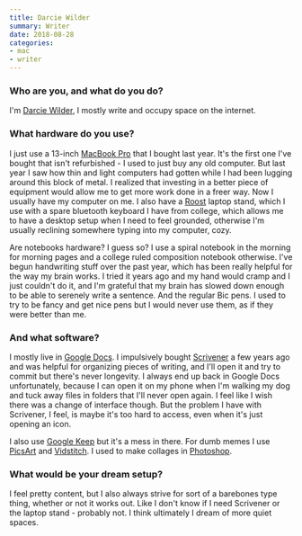 ```yaml
---
title: Darcie Wilder
summary: Writer
date: 2018-08-28
categories:
- mac
- writer
---
```


### Who are you, and what do you do?

I'm [Darcie Wilder](http://333333333433333.com/ "Darcie's website."), I mostly write and occupy space on the internet.

### What hardware do you use?

I just use a 13-inch [MacBook Pro][macbook-pro] that I bought last year. It's the first one I've bought that isn't refurbished - I used to just buy any old computer. But last year I saw how thin and light computers had gotten while I had been lugging around this block of metal. I realized that investing in a better piece of equipment would allow me to get more work done in a freer way. Now I usually have my computer on me. I also have a [Roost][] laptop stand, which I use with a spare bluetooth keyboard I have from college, which allows me to have a desktop setup when I need to feel grounded, otherwise I'm usually reclining somewhere typing into my computer, cozy.

Are notebooks hardware? I guess so? I use a spiral notebook in the morning for morning pages and a college ruled composition notebook otherwise. I've begun handwriting stuff over the past year, which has been really helpful for the way my brain works. I tried it years ago and my hand would cramp and I just couldn't do it, and I'm grateful that my brain has slowed down enough to be able to serenely write a sentence. And the regular Bic pens. I used to try to be fancy and get nice pens but I would never use them, as if they were better than me.

### And what software?

I mostly live in [Google Docs][google-docs]. I impulsively bought [Scrivener][] a few years ago and was helpful for organizing pieces of writing, and I'll open it and try to commit but there's never longevity. I always end up back in Google Docs unfortunately, because I can open it on my phone when I'm walking my dog and tuck away files in folders that I'll never open again. I feel like I wish there was a change of interface though. But the problem I have with Scrivener, I feel, is maybe it's too hard to access, even when it's just opening an icon.

I also use [Google Keep][google-keep] but it's a mess in there. For dumb memes I use [PicsArt][picsart-ios] and [Vidstitch][vidstitch-pro-ios]. I used to make collages in [Photoshop][]. 

### What would be your dream setup?

I feel pretty content, but I also always strive for sort of a barebones type thing, whether or not it works out. Like I don't know if I need Scrivener or the laptop stand - probably not. I think ultimately I dream of more quiet spaces.

[google-docs]: https://en.wikipedia.org/wiki/Google_Docs "A web-based office suite."
[google-keep]: https://en.wikipedia.org/wiki/Google_Keep "A note-taking service."
[macbook-pro]: https://www.apple.com/macbook-pro/ "A laptop."
[photoshop]: https://www.adobe.com/products/photoshop.html "A bitmap image editor."
[picsart-ios]: https://apps.apple.com/us/app/picsart-photo-studio/id587366035 "An photo editor and collage app."
[roost]: https://www.therooststand.com/ "A foldable laptop stand."
[scrivener]: http://www.literatureandlatte.com/scrivener.php "A Mac text editor aimed at writers."
[vidstitch-pro-ios]: https://apps.apple.com/us/app/vidstitch-pro-for-instagram/id716816651 "An app for stitching images and videos together."
